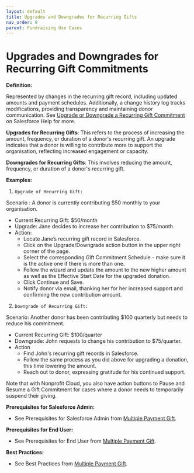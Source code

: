 ```yaml
---
layout: default
title: Upgrades and Downgrades for Recurring Gifts
nav_order: 9
parent: Fundraising Use Cases
---
```


# Upgrades and Downgrades for Recurring Gift Commitments


**Definition:**

Represented by changes in the recurring gift record, including updated amounts and payment schedules. Additionally, a change history log tracks modifications, providing transparency and maintaining donor communication. See [Upgrade or Downgrade a Recurring Gift Commitment](https://help.salesforce.com/s/articleView?id=sfdo.npc_fr_upgrade_downgrade_recurring_gift_commitment.htm&type=5) on Salesforce Help for more.

**Upgrades for Recurring Gifts**: This refers to the process of increasing the amount, frequency, or duration of a donor's recurring gift. An upgrade indicates that a donor is willing to contribute more to support the organisation, reflecting increased engagement or capacity.

**Downgrades for Recurring Gifts**: This involves reducing the amount, frequency, or duration of a donor's recurring gift.

**Examples:**


1.     Upgrade of Recurring Gift:
Scenario : A donor is currently contributing $50 monthly to your organisation.
* Current Recurring Gift: $50/month
* Upgrade: Jane decides to increase her contribution to $75/month.
* Action:
    * Locate Jane’s recurring gift record in Salesforce.
    * Click on the Upgrade/Downgrade action button in the upper right corner of the page.
    * Select the corresponding Gift Commitment Schedule - make sure it is the active one if there is more than one.
    * Follow the wizard and update the amount to the new higher amount as well as the Effective Start Date for the upgraded donation.
    * Click Continue and Save.
    * Notify donor via email, thanking her for her increased support and confirming the new contribution amount. 
2.     Downgrade of Recurring Gift:
Scenario: Another donor has been contributing $100 quarterly but needs to reduce his commitment.
* Current Recurring Gift: $100/quarter
* Downgrade: John requests to change his contribution to $75/quarter.
* Action
    * Find John's recurring gift records in Salesforce.
    * Follow the same process as you did above for upgrading a donation, this time lowering the amount.
    * Reach out to donor, expressing gratitude for his continued support.

 Note that with Nonprofit Cloud, you also have action buttons to Pause and Resume a Gift Commitment for cases where a donor needs to temporarily suspend their giving.

**Prerequisites for Salesforce Admin:**

* See Prerequisites for Salesforce Admin from [Multiple Payment Gift](use-cases-multiple-payment-gift.md).

**Prerequisites for End User:**

* See Prerequisites for End User from [Multiple Payment Gift](use-cases-multiple-payment-gift.md).

**Best Practices:**

* See Best Practices from [Multiple Payment Gift](use-cases-multiple-payment-gift.md).

